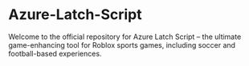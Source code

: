 # Azure-Latch-Script
Welcome to the official repository for Azure Latch Script – the ultimate game-enhancing tool for Roblox sports games, including soccer and football-based experiences. 
